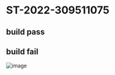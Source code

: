 # ST-2022-309511075



## build pass


## build fail
![image](https://user-images.githubusercontent.com/71249160/158412719-70b4f40b-7099-47b3-8d69-11bf57f17ce0.png)
